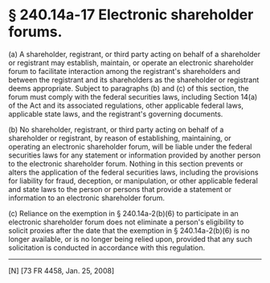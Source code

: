 # § 240.14a-17   Electronic shareholder forums.

(a) A shareholder, registrant, or third party acting on behalf of a shareholder or registrant may establish, maintain, or operate an electronic shareholder forum to facilitate interaction among the registrant's shareholders and between the registrant and its shareholders as the shareholder or registrant deems appropriate. Subject to paragraphs (b) and (c) of this section, the forum must comply with the federal securities laws, including Section 14(a) of the Act and its associated regulations, other applicable federal laws, applicable state laws, and the registrant's governing documents.


(b) No shareholder, registrant, or third party acting on behalf of a shareholder or registrant, by reason of establishing, maintaining, or operating an electronic shareholder forum, will be liable under the federal securities laws for any statement or information provided by another person to the electronic shareholder forum. Nothing in this section prevents or alters the application of the federal securities laws, including the provisions for liability for fraud, deception, or manipulation, or other applicable federal and state laws to the person or persons that provide a statement or information to an electronic shareholder forum.


(c) Reliance on the exemption in § 240.14a-2(b)(6) to participate in an electronic shareholder forum does not eliminate a person's eligibility to solicit proxies after the date that the exemption in § 240.14a-2(b)(6) is no longer available, or is no longer being relied upon, provided that any such solicitation is conducted in accordance with this regulation.



---

[N] [73 FR 4458, Jan. 25, 2008]




